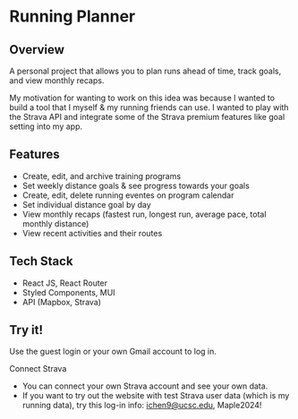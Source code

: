 # Running Planner 

## Overview 

A personal project that allows you to plan runs ahead of time, track goals, and view monthly recaps. 

My motivation for wanting to work on this idea was because I wanted to build a tool that I myself & my running friends can use. I wanted to play with the Strava API and integrate some of the Strava premium features like goal setting into my app. 

## Features

- Create, edit, and archive training programs
- Set weekly distance goals & see progress towards your goals
- Create, edit, delete running eventes on program calendar
- Set individual distance goal by day 
- View monthly recaps (fastest run, longest run, average pace, total monthly distance)
- View recent activities and their routes 

## Tech Stack 

- React JS, React Router
- Styled Components, MUI 
- API (Mapbox, Strava)


## Try it!

Use the guest login or your own Gmail account to log in.

Connect Strava 
- You can connect your own Strava account and see your own data.  
- If you want to try out the website with test Strava user data (which is my running data), try this log-in info: ichen9@ucsc.edu, Maple2024!



